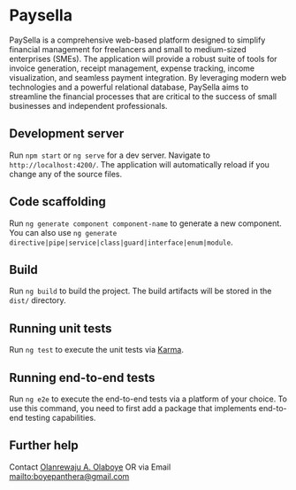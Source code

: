 # Paysella

PaySella is a comprehensive web-based platform designed to simplify financial management for freelancers and small to medium-sized enterprises (SMEs). The application will provide a robust suite of tools for invoice generation, receipt management, expense tracking, income visualization, and seamless payment integration. By leveraging modern web technologies and a powerful relational database, PaySella aims to streamline the financial processes that are critical to the success of small businesses and independent professionals.

## Development server

Run `npm start` or `ng serve` for a dev server. Navigate to `http://localhost:4200/`. The application will automatically reload if you change any of the source files.

## Code scaffolding

Run `ng generate component component-name` to generate a new component. You can also use `ng generate directive|pipe|service|class|guard|interface|enum|module`.

## Build

Run `ng build` to build the project. The build artifacts will be stored in the `dist/` directory.

## Running unit tests

Run `ng test` to execute the unit tests via [Karma](https://karma-runner.github.io).

## Running end-to-end tests

Run `ng e2e` to execute the end-to-end tests via a platform of your choice. To use this command, you need to first add a package that implements end-to-end testing capabilities.

## Further help

Contact [Olanrewaju A. Olaboye](https://github.com/boyepanthera)
OR via Email <mailto:boyepanthera@gmail.com>
